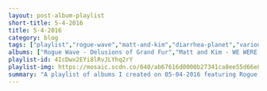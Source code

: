 ```yaml
---
layout: post-album-playlist
short-title: 5-4-2016
title: 5-4-2016
category: blog
tags: ["playlist","rogue-wave","matt-and-kim","diarrhea-planet","various-artists","wire","germs","the-clash","brian-eno","mock-orange","mock-orange","mock-orange"]
albums: ["Rogue Wave - Delusions of Grand Fur","Matt and Kim - WE WERE THE WEIRDOS","Diarrhea Planet - I'm Rich Beyond Your Wildest Dreams","Various Artists - American Hi-Fi Acoustic","Wire - Pink Flag","Germs - GI","The Clash - The Clash (Remastered)","Brian Eno - The Ship","Mock Orange - Intake","Mock Orange - High Octane Punk Mode","Mock Orange - Nine Times"]
playlist-id: 4IcDwx2EYi8lRvJLYhq2rY
playlist-img: https://mosaic.scdn.co/640/ab67616d0000b27341ca8ee55d66e8274606c2a6ab67616d0000b27377567e3c4b07716709eacbcaab67616d0000b27397a488dda7ae4a6055dc1299ab67616d0000b273a6da8361a6d1f7422cad8465
summary: "A playlist of albums I created on 05-04-2016 featuring Rogue Wave, Matt and Kim, Diarrhea Planet, Various Artists, Wire, Germs, The Clash, Brian Eno, Mock Orange, Mock Orange, and Mock Orange."
---
```

